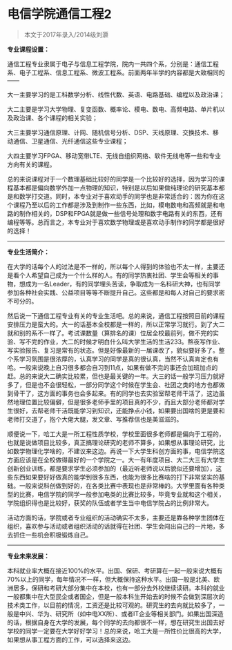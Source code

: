 
# 电信学院通信工程2  

> 本文于2017年录入/2014级刘灏  

**专业课程设置：**

通信工程专业隶属于电子与信息工程学院，院内一共四个系，分别是：通信工程系、电子工程系、信息工程系、微波工程系。前面两年半学的内容都是大致相同的——

大一主要学习的是工科数学分析、线性代数、英语、电路基础、编程以及政治课；

大二主要是学习大学物理、复变函数、概率论、模电、数电、高频电路、单片机以及政治课、各个课程的相关实验；

大三主要学习通信原理、计网、随机信号分析、DSP、天线原理、交换技术、移动通信、卫星通信、光纤通信这些专业课程；

大四主要学习FPGA、移动宽带LTE、无线自组织网络、软件无线电等一些和专业方向有关的课程。

总的来说课程对于一个数理基础比较好的同学是一个比较好的选择，因为学习的课程基本都是偏向数学外加一点物理的知识，特别是以后如果做纯理论的研究基本都是和数学打交道。同时，本专业对于喜欢动手的同学也是非常适合的：因为你在这个课程乃至以后的工作都是涉及到制作一些东西，比如，模电数电和高频就是和电路的制作相关的，DSP和FPGA就是做一些信号处理和数字电路有关的东西，还有编程等等。总而言之，本专业对于喜欢数学物理或是喜欢动手制作的同学都是很好的选择！

****

**专业生活简介：**

在大学的话每个人的过法是不一样的，所以每个人得到的体验也不太一样，主要还是看个人希望自己成为一个什么样的人。有的同学热衷社团、学生会等相关的事物，想成为一名Leader，有的同学埋头苦读，争取成为一名科研大神，也有同学参加各种社会实践、公益项目等等不断提升自己。这些都是和每人对自己的要求密不可分的。

然后说一下通信工程专业有关的专业生活吧。总的来说，通信工程按照目前的课程安排压力是蛮大的。大一的话基本全校都是一样的，所以正常学习就行。到了大二就和别的系不一样了。考试课数量（算排名的课）位居全校最前列，做不完的实验、写不完的作业，大二的时候才明白什么叫大学生活的生活233。熬夜写作业、写实验报告、复习是常有的状态。但是好像最新的一届课改了，貌似要好多了。整个系学习氛围是很浓厚的，认真学习的同学是真的很认真，当然不认真肯定也有哈。一般来说晚上自习很多都会自习到11点，如果有做不完的事还会加班加点的赶。总的来说大二确实比较累，但也是最关键的一年。大三的话一般学习压力就好多了，但是也不会很轻松，一部分同学这个时候在学生会、社团之类的地方也都做到骨干了，这方面的事务也会多起来。有的同学也去实验室帮老师干活了，这边虽然地理位置比较偏僻，但是很多老师手里的项目真的不少，而且大部分老师都对学生很好，去帮老师干活既能学习到知识，还能挣点小钱，如果要出国啥的更是要和老师打交道了，抱个大佬大腿，发文章、写推荐信也是美滋滋的。

顺便说一下，哈工大是一所工程性质学校，学校里面很多老师都是偏向于工程的，也就是说做项目比较多，真正搞理论研究的老师不算多，如果想从事理论研究，比如数学物理化学啥的，不建议来这边。再说一下大学生科创方面的事，电信学院这方面应该是在全校做得最好的一个学院之一。大一有年度项目、大二大三有大学生创新创业训练，都是要求学生必须参加的（最近听老师说以后貌似还要增加），这些东西如果要好好做真的能学到很多东西，也能为很多比赛啥的打下非常坚实的基础。一般来说科创做到好的，在各类比赛中表现也是非常棒的。大学里面有各种类型的比赛，电信学院的同学一般参加电类的比赛比较多，毕竟专业就和这个相关，学院组织得也是比较好，获奖的队伍或者学生当中电信学院占的比例非常大。

活动方面的话，学院或者专业组织的活动确实不太多，主要还是靠各种学生团体在组织，喜欢参与活动或者组织活动的话就得在社团、学生会闯出自己的一片地，多去抓住一些机会积极锻炼自己。

****

**专业未来发展：**

本科就业率大概在接近100%的水平。出国、保研、考研算在一起一般来说大概有70%以上的同学，每年情况不一样，但大概保持这种水平。出国一般是北美、欧洲居多，保研和考研大部分集中在本校，也有一部分去外校继续读研。本科的就业一般都集中在大型民企或者国企，但是一般本科生开始去的时候不会做到深层次的技术类工作，以目前的情况，工资还是比较可观的。研究生的去向就比较多了，一般是中兴、华为、研究所（如中电XX所）、或者IT企业等相关部门。如果出国深造的话，根据自身在大学的发展，每个同学的去向都很不一样，想在研究生出国去好学校的同学一定要在大学好好学习！总的来说，哈工大是一所性价比很高的大学，如果想从事工程方面的工作，可以选择来这边。


